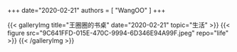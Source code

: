+++
date="2020-02-21"
authors = [
    "WangOO"
]
+++

{{< galleryImg title="王圈圈的书桌" date="2020-02-21" topic="生活" >}}
    {{< figure src="9C641FFD-015E-470C-9994-6D346E94A99F.jpeg" repo="life" >}}
{{< /galleryImg >}}
